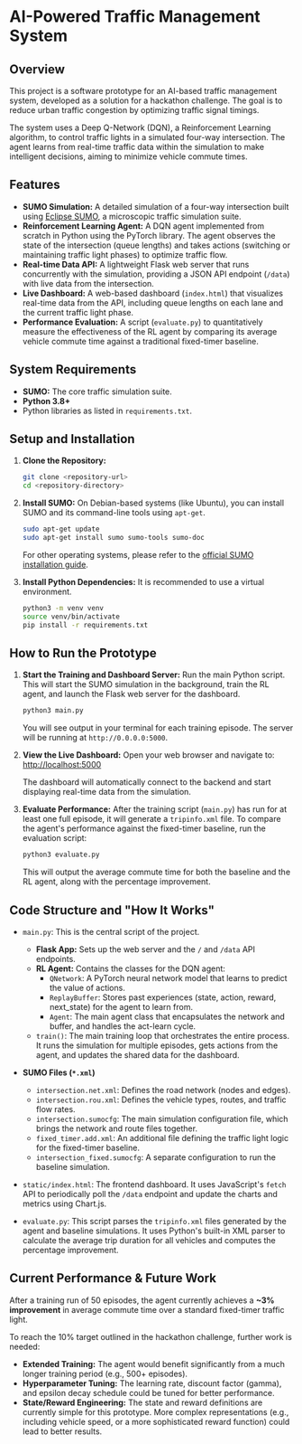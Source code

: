# AI-Powered Traffic Management System

## Overview

This project is a software prototype for an AI-based traffic management system, developed as a solution for a hackathon challenge. The goal is to reduce urban traffic congestion by optimizing traffic signal timings.

The system uses a Deep Q-Network (DQN), a Reinforcement Learning algorithm, to control traffic lights in a simulated four-way intersection. The agent learns from real-time traffic data within the simulation to make intelligent decisions, aiming to minimize vehicle commute times.

## Features

- **SUMO Simulation:** A detailed simulation of a four-way intersection built using [Eclipse SUMO](https://www.eclipse.org/sumo/), a microscopic traffic simulation suite.
- **Reinforcement Learning Agent:** A DQN agent implemented from scratch in Python using the PyTorch library. The agent observes the state of the intersection (queue lengths) and takes actions (switching or maintaining traffic light phases) to optimize traffic flow.
- **Real-time Data API:** A lightweight Flask web server that runs concurrently with the simulation, providing a JSON API endpoint (`/data`) with live data from the intersection.
- **Live Dashboard:** A web-based dashboard (`index.html`) that visualizes real-time data from the API, including queue lengths on each lane and the current traffic light phase.
- **Performance Evaluation:** A script (`evaluate.py`) to quantitatively measure the effectiveness of the RL agent by comparing its average vehicle commute time against a traditional fixed-timer baseline.

## System Requirements

- **SUMO:** The core traffic simulation suite.
- **Python 3.8+**
- Python libraries as listed in `requirements.txt`.

## Setup and Installation

1.  **Clone the Repository:**
    ```bash
    git clone <repository-url>
    cd <repository-directory>
    ```

2.  **Install SUMO:**
    On Debian-based systems (like Ubuntu), you can install SUMO and its command-line tools using `apt-get`.
    ```bash
    sudo apt-get update
    sudo apt-get install sumo sumo-tools sumo-doc
    ```
    For other operating systems, please refer to the [official SUMO installation guide](https://sumo.dlr.de/docs/Installing/index.html).

3.  **Install Python Dependencies:**
    It is recommended to use a virtual environment.
    ```bash
    python3 -m venv venv
    source venv/bin/activate
    pip install -r requirements.txt
    ```

## How to Run the Prototype

1.  **Start the Training and Dashboard Server:**
    Run the main Python script. This will start the SUMO simulation in the background, train the RL agent, and launch the Flask web server for the dashboard.
    ```bash
    python3 main.py
    ```
    You will see output in your terminal for each training episode. The server will be running at `http://0.0.0.0:5000`.

2.  **View the Live Dashboard:**
    Open your web browser and navigate to:
    [http://localhost:5000](http://localhost:5000)

    The dashboard will automatically connect to the backend and start displaying real-time data from the simulation.

3.  **Evaluate Performance:**
    After the training script (`main.py`) has run for at least one full episode, it will generate a `tripinfo.xml` file. To compare the agent's performance against the fixed-timer baseline, run the evaluation script:
    ```bash
    python3 evaluate.py
    ```
    This will output the average commute time for both the baseline and the RL agent, along with the percentage improvement.

## Code Structure and "How It Works"

-   `main.py`: This is the central script of the project.
    -   **Flask App:** Sets up the web server and the `/` and `/data` API endpoints.
    -   **RL Agent:** Contains the classes for the DQN agent:
        -   `QNetwork`: A PyTorch neural network model that learns to predict the value of actions.
        -   `ReplayBuffer`: Stores past experiences (state, action, reward, next_state) for the agent to learn from.
        -   `Agent`: The main agent class that encapsulates the network and buffer, and handles the act-learn cycle.
    -   `train()`: The main training loop that orchestrates the entire process. It runs the simulation for multiple episodes, gets actions from the agent, and updates the shared data for the dashboard.

-   **SUMO Files (`*.xml`)**
    -   `intersection.net.xml`: Defines the road network (nodes and edges).
    -   `intersection.rou.xml`: Defines the vehicle types, routes, and traffic flow rates.
    -   `intersection.sumocfg`: The main simulation configuration file, which brings the network and route files together.
    -   `fixed_timer.add.xml`: An additional file defining the traffic light logic for the fixed-timer baseline.
    -   `intersection_fixed.sumocfg`: A separate configuration to run the baseline simulation.

-   `static/index.html`: The frontend dashboard. It uses JavaScript's `fetch` API to periodically poll the `/data` endpoint and update the charts and metrics using Chart.js.

-   `evaluate.py`: This script parses the `tripinfo.xml` files generated by the agent and baseline simulations. It uses Python's built-in XML parser to calculate the average trip duration for all vehicles and computes the percentage improvement.

## Current Performance & Future Work

After a training run of 50 episodes, the agent currently achieves a **~3% improvement** in average commute time over a standard fixed-timer traffic light.

To reach the 10% target outlined in the hackathon challenge, further work is needed:
-   **Extended Training:** The agent would benefit significantly from a much longer training period (e.g., 500+ episodes).
-   **Hyperparameter Tuning:** The learning rate, discount factor (gamma), and epsilon decay schedule could be tuned for better performance.
-   **State/Reward Engineering:** The state and reward definitions are currently simple for this prototype. More complex representations (e.g., including vehicle speed, or a more sophisticated reward function) could lead to better results.
